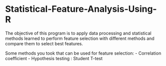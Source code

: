 # Statistical-Feature-Analysis-Using-R
The objective of this program is to apply data processing and statistical methods learned to perform feature selection with different methods and compare them to select best features. 

Some methods you took that can be used for feature selection: -	Correlation coefficient -	Hypothesis testing : Student T-test
